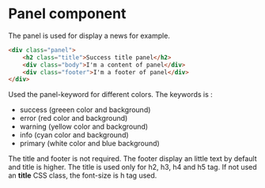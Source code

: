 # Panel component

The panel is used for display a news for example.

```html
<div class="panel">
    <h2 class="title">Success title panel</h2>
    <div class="body">I'm a content of panel</div>
    <div class="footer">I'm a footer of panel</div>
</div>
```

Used the panel-keyword for different colors.
The keywords is :
- success (greeen color and background)
- error (red color and background)
- warning (yellow color and background)
- info (cyan color and background)
- primary (white color and blue background)

The title and footer is not required.
The footer display an little text by default and title is higher.
The title is used only for h2, h3, h4 and h5 tag.
If not used an **title** CSS class, the font-size is h tag used.

